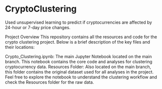 # CryptoClustering
Used unsupervised learning to predict if cryptocurrencies are affected by 24-hour or 7-day price changes.

Project Overview
This repository contains all the resources and code for the crypto clustering project. Below is a brief description of the key files and their locations:

Crypto_Clustering.ipynb: The main Jupyter Notebook located on the main branch. This notebook contains the core code and analyses for clustering cryptocurrency data.
Resources Folder: Also located on the main branch, this folder contains the original dataset used for all analyses in the project.
Feel free to explore the notebook to understand the clustering workflow and check the Resources folder for the raw data.

